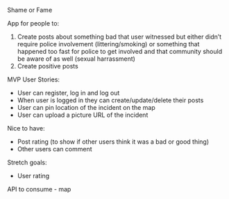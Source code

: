 Shame or Fame

App for people to:
1. Create posts about something bad that user witnessed but either didn’t require police involvement (littering/smoking) or something that happened too fast for police to get involved and that community should be aware of as well (sexual harrassment) 
2. Create positive posts

MVP
User Stories:
- User can register, log in and log out
- When user is logged in they can create/update/delete their posts
- User can pin location of the incident on the map
- User can upload a picture URL of the incident



Nice to have:
- Post rating (to show if other users think it was a bad or good thing)
- Other users can comment

Stretch goals:
- User rating


API to consume - map